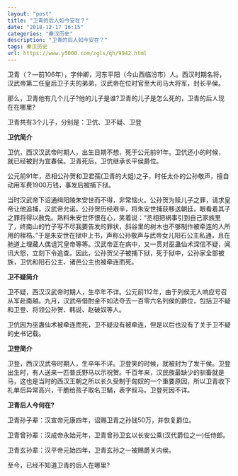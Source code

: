 ```yaml
---
layout: "post"
title: "卫青的后人如今安在？"
date: "2018-12-17 16:15"
categories: "秦汉历史"
description: "卫青的后人如今安在？"
tags: 秦汉历史
url: https://www.y5000.com/zgls/qh/9942.html
---
```






卫青（？—前106年），字仲卿，河东平阳（今山西临汾市）人。西汉时期名将，汉武帝第二任皇后卫子夫的弟弟，汉武帝在位时官至大司马大将军，封长平侯。

那么，卫青他有几个儿子?他的儿子是谁?卫青的儿子是怎么死的，卫青的后人现在在哪里?

卫青共有3个儿子，分别是：卫伉、卫不疑、卫登

**卫伉简介**

卫伉，西汉汉武帝时期人，出生日期不想，死于公元前91年。卫伉还小的时候，就已经被封为宜春侯。卫青死后，卫伉继承长平侯爵位。

公元前91年，丞相公孙贺和卫君孺(卫青的大姐)之子，时任太仆的公孙敬声，擅自动用军费1900万钱，事发后被捕下狱。

当时汉武帝下诏通缉阳陵朱安世而不得，非常恼火。公孙贺为赎儿子之罪，请求皇帝让他追捕，汉武帝允诺。公孙贺历经艰辛，将朱安世捕获移送朝廷，眼看着其子之罪将得以赦免。熟料朱安世怀恨在心，笑着说：“丞相把祸事引到自己家族里了，终南山的竹子写不尽我要告发的罪状，斜谷里的树木也不够制作被牵连的人所用的桎梏。”于是朱安世在狱中上书，声称公孙敬声与武帝女儿阳石公主私通，且在驰道上埋藏人偶诅咒皇帝等等。汉武帝正在病中，又一贯对巫蛊仙术深信不疑，闻讯大怒，立刻下令追查。因此，公孙贺父子被捕下狱，死于狱中，公孙家全部被族，卫伉和阳石公主、诸邑公主也被牵连而死。

**卫不疑简介**

卫不疑，西汉汉武帝时期人，生卒年不详。公元前112年，由于列侯无人响应号召从军赴南越。九月，汉武帝借酎金不如法夺去一百零六名列侯的爵位，包括卫不疑和卫登、将领公孙贺、韩说、赵破奴等人。

卫伉因为巫蛊仙术被牵连而死，卫不疑没有被牵连，但是以后也没有了关于卫不疑的史书记载。

**卫登简介**

卫登，西汉汉武帝时期人，生卒年不详。卫登笑的时候，就被封为了发干侯。卫登出生时，有人送来一匹普氏野马以示祝贺。千百年来，汉民族最缺少的驯畜就是马，这也是当时的西汉王朝之所以长久受制于匈奴的一个重要原因，所以卫青收下礼单后异常高兴，干脆给孩子取名卫騧，表字叔马。卫登死因不详。

**卫青后人今何在?**

卫青孙子辈：汉宣帝元康四年，诏赐卫青之孙钱50万，并恢复爵位。

卫青曾孙辈：汉成帝永始元年，卫青曾孙卫玄以长安公乘(汉代爵位之一)任侍郎。

卫青玄孙辈：汉平帝元始四年，卫青玄孙之一被赐爵关内侯。

至今，已经不知道卫青的后人在哪里?
